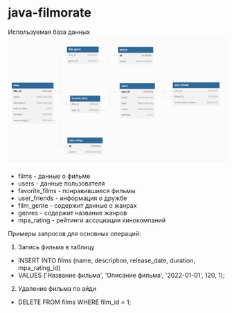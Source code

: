 # java-filmorate


Используемая база данных
![Схема базы данных](https://github.com/Vexvl/java-filmorate/raw/main/table.png)


- films - данные о фильме
- users - данные пользователя
- favorite_films - понравившиеся фильмы
- user_friends - информация о дружбе
- film_genre - содержит данные о жанрах
- genres - содержит название жанров
- mpa_rating - рейтинги ассоциации кинокомпаний

Примеры запросов для основных операций:

1) Запись фильма в таблицу
- INSERT INTO films (name, description, release_date, duration, mpa_rating_id)
- VALUES ('Название фильма', 'Описание фильма', '2022-01-01', 120, 1);

2) Удаление фильма по айди
- DELETE FROM films WHERE film_id = 1;
